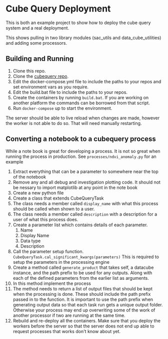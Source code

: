 # Cube Query Deployment

This is both an example project to show how to deploy the cube query system and a real deployment.

This shows pulling in two library modules (sac_utils and data_cube_utilities) and adding some processors.

## Building and Running

1) Clone this repo.
1) Clone the [cubequery repo](https://github.com/SatelliteApplicationsCatapult/cubequery).
1) Edit the docker-compose.yml file to include the paths to your repos and set environment vars as you require.
1) Edit the build.bat file to include the paths to your repos.
1) Create the containers by running `build.bat`. If you are working on another platform the commands can be borrowed from that script.
1) Run `docker-compose` up to start the environment.

The server should be able to live reload when changes are made, however the worker is not able to do so. That will need manually restarting.

## Converting a notebook to a cubequery process

While a note book is great for developing a process. It is not so great when running the process in production. See `processes/ndvi_anomaly.py` for an example

1) Extract everything that can be a parameter to somewhere near the top of the notebook
1) Remove any and all debug and investigation plotting code. It should not be nessary to import matplotlib at any point in the note book
1) Create a new python file
1) Create a class that extends CubeQueryTask
1) The class needs a member called `display_name` with what this process should be called when shown to a user.
1) The class needs a member called `description` with a description for a user of what this process does.
1) Create a parameter list which contains details of each parameter.
    1) Name
    1) Display Name
    1) Data type
    1) Description
1) Call the parameter setup function. `CubeQueryTask.cal_significant_kwargs(parameters)` This is required to setup the parameters in the processing engine
1) Create a method called `generate_product` that takes self, a datacube instance, and the path prefix to be used for any outputs. Along with each of the defined parameters from the earlier list as arguments.
1) In this method implement the process
1) The method needs to return a list of output files that should be kept when the processing is done. These should include the path prefix passed in to the function. It is important to use the path prefix when generating output data so that each task run gets a unique output folder. Otherwise your process may end up overwriting some of the work of another processor if two are running at the same time.
1) Rebuild and re-deploy all the containers. Make sure that you deploy the workers before the server so that the server does not end up able to request processes that works don't know about yet.
